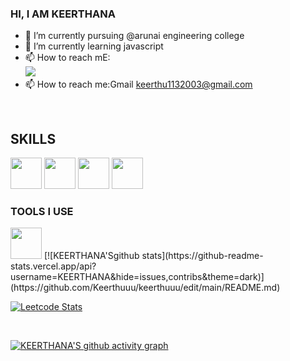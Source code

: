 ###  HI, I AM KEERTHANA

- 🔭 I’m currently pursuing @arunai engineering college
- 🌱 I’m currently learning javascript
- 📫 How to reach mE:<br> [<img src="https://img.shields.io/badge/LinkedIn-0077B5?style=for-the-badge&logo=linkedin&logoColor=white" />](https://www.linkedin.com/in/keerthana-panjatcharam-a9b309211/)
- 📫 How to reach me:Gmail keerthu1132003@gmail.com

<br>

## SKILLS

   <img height="50" width="50" src="https://img.icons8.com/color/48/000000/html-5.png" />
    <img height="50" width="50" src="https://img.icons8.com/color/48/000000/python.png" />
   <img height="50" width="50" src="https://img.icons8.com/color/48/000000/css3.png" />
   <img height="50" width="50" src="https://img.icons8.com/color/48/000000/bootstrap.png" />
   
<br>
    
### TOOLS I USE

<img height="50" width="50" src="https://img.icons8.com/color/48/000000/visual-studio-code-2019.png"/> 
[![KEERTHANA'Sgithub stats](https://github-readme-stats.vercel.app/api?username=KEERTHANA&hide=issues,contribs&theme=dark)](https://github.com/Keerthuuu/keerthuuu/edit/main/README.md)

<br>

[![Leetcode Stats](https://leetcode.card.workers.dev/?username=KEERTHANA&theme=auto&width=346)](https://leetcode.com/KEERTHANAprogrammer)

<br>

[![KEERTHANA'S  github activity graph](https://activity-graph.herokuapp.com/graph?username=KEERTHANA&theme=react-dark)](https://github.com/Keerthuuu/keerthuuu/edit/main/README.md)

